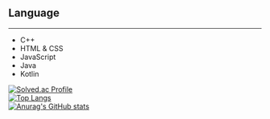 ## Language

---

- C++
- HTML & CSS
- JavaScript
- Java
- Kotlin

[![Solved.ac Profile](http://mazassumnida.wtf/api/generate_badge?boj=Dancingtuna)](https://solved.ac/Dancingtuna)
<br>[![Top Langs](https://github-readme-stats.vercel.app/api/top-langs/?username=YoungSuOh)](https://github.com/anuraghazra/github-readme-stats)
<br>[![Anurag's GitHub stats](https://github-readme-stats.vercel.app/api?username=YoungSuOh)](https://github.com/anuraghazra/github-readme-stats)



